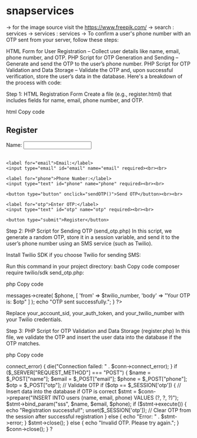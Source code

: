 # snapservices
-> for the image source visit the https://www.freepik.com/
-> search : services
-> services : services
->
To confirm a user's phone number with an OTP sent from your server, follow these steps:

HTML Form for User Registration – Collect user details like name, email, phone number, and OTP.
PHP Script for OTP Generation and Sending – Generate and send the OTP to the user’s phone number.
PHP Script for OTP Validation and Data Storage – Validate the OTP and, upon successful verification, store the user’s data in the database.
Here's a breakdown of the process with code:

Step 1: HTML Registration Form
Create a file (e.g., register.html) that includes fields for name, email, phone number, and OTP.

html
Copy code
<!DOCTYPE html>
<html lang="en">
<head>
  <meta charset="UTF-8">
  <meta name="viewport" content="width=device-width, initial-scale=1.0">
  <title>User Registration with OTP</title>
</head>
<body>
  <h2>Register</h2>
  <form id="registrationForm" method="POST" action="register.php">
    <label for="name">Name:</label>
    <input type="text" id="name" name="name" required><br><br>

    <label for="email">Email:</label>
    <input type="email" id="email" name="email" required><br><br>

    <label for="phone">Phone Number:</label>
    <input type="text" id="phone" name="phone" required><br><br>

    <button type="button" onclick="sendOTP()">Send OTP</button><br><br>

    <label for="otp">Enter OTP:</label>
    <input type="text" id="otp" name="otp" required><br><br>

    <button type="submit">Register</button>
  </form>

  <script>
    function sendOTP() {
      const phone = document.getElementById("phone").value;
      if (phone) {
        fetch("send_otp.php", {
          method: "POST",
          headers: { "Content-Type": "application/x-www-form-urlencoded" },
          body: "phone=" + encodeURIComponent(phone)
        })
          .then(response => response.text())
          .then(data => alert(data))
          .catch(error => console.error("Error sending OTP:", error));
      } else {
        alert("Please enter a phone number first.");
      }
    }
  </script>
</body>
</html>
Step 2: PHP Script for Sending OTP (send_otp.php)
In this script, we generate a random OTP, store it in a session variable, and send it to the user’s phone number using an SMS service (such as Twilio).

Install Twilio SDK if you choose Twilio for sending SMS:

Run this command in your project directory:
bash
Copy code
composer require twilio/sdk
send_otp.php:

php
Copy code
<?php
session_start();
require 'vendor/autoload.php'; // Include the Twilio SDK if using Twilio
use Twilio\Rest\Client;

$sid = 'your_account_sid';
$token = 'your_auth_token';
$twilio_number = 'your_twilio_number';

if ($_SERVER["REQUEST_METHOD"] === "POST") {
    $phone = $_POST["phone"];
    $otp = rand(100000, 999999); // Generate a 6-digit OTP

    // Save the OTP in the session
    $_SESSION['otp'] = $otp;

    // Send OTP via SMS
    $client = new Client($sid, $token);
    $message = $client->messages->create(
        $phone,
        [
            'from' => $twilio_number,
            'body' => "Your OTP is: $otp"
        ]
    );

    echo "OTP sent successfully.";
}
?>
Replace your_account_sid, your_auth_token, and your_twilio_number with your Twilio credentials.

Step 3: PHP Script for OTP Validation and Data Storage (register.php)
In this file, we validate the OTP and insert the user data into the database if the OTP matches.

php
Copy code
<?php
session_start();

// Database connection
$servername = "localhost";
$username = "root";
$password = ""; // Default password for XAMPP
$dbname = "snapservices";

$conn = new mysqli($servername, $username, $password, $dbname);
if ($conn->connect_error) {
    die("Connection failed: " . $conn->connect_error);
}

if ($_SERVER["REQUEST_METHOD"] === "POST") {
    $name = $_POST["name"];
    $email = $_POST["email"];
    $phone = $_POST["phone"];
    $otp = $_POST["otp"];

    // Validate OTP
    if ($otp == $_SESSION['otp']) {
        // Insert data into the database if OTP is correct
        $stmt = $conn->prepare("INSERT INTO users (name, email, phone) VALUES (?, ?, ?)");
        $stmt->bind_param("sss", $name, $email, $phone);

        if ($stmt->execute()) {
            echo "Registration successful!";
            unset($_SESSION['otp']); // Clear OTP from the session after successful registration
        } else {
            echo "Error: " . $stmt->error;
        }
        $stmt->close();
    } else {
        echo "Invalid OTP. Please try again.";
    }

    $conn->close();
}
?